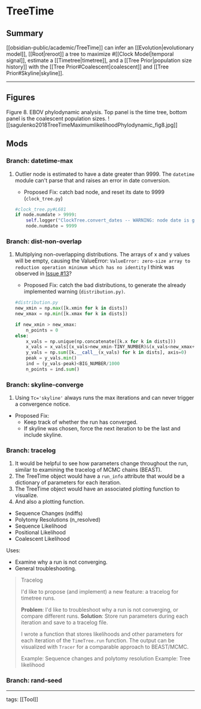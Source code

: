 # TreeTime

## Summary

[[obsidian-public/academic/TreeTime]] can infer an [[Evolution|evolutionary model]], [[Root|reroot]]  a tree to maximize #[[Clock Model|temporal signal]], estimate a [[Timetree|timetree]], and a [[Tree Prior|population size history]] with the [[Tree Prior#Coalescent|coalescent]] and [[Tree Prior#Skyline|skyline]].

---

## Figures

Figure 8. EBOV phylodynamic analysis. Top panel is the time tree, bottom panel is the coalescent population sizes.
![[sagulenko2018TreeTimeMaximumlikelihoodPhylodynamic_fig8.jpg]]

## Mods

### Branch: datetime-max

1. Outlier node is estimated to have a date greater than 9999. The ```datetime``` module can't parse that and raises an error in date conversion.
	- Proposed Fix: catch bad node, and reset its date to 9999 (```clock_tree.py```)

	```python
	#clock_tree.py#L681
	if node.numdate > 9999:
		self.logger("ClockTree.convert_dates -- WARNING: node date is greater than datetime maximum of 9999, resetting to 9999.",4 , warn=True)
		node.numdate = 9999
	```

### Branch: dist-non-overlap
1. Multiplying non-overlapping distributions. The arrays of x and y values will be empty, causing the ValueError:
	```ValueError: zero-size array to reduction operation minimum which has no identity```
	I think was observed in [Issue #13](https://github.com/neherlab/treetime/issues/130)?
	- Proposed Fix: catch the bad distributions, to generate the already implemented warning (```distribution.py)```.

	```python
	#distribution.py	
	new_xmin = np.max([k.xmin for k in dists])
	new_xmax = np.min([k.xmax for k in dists])
	
	if new_xmin > new_xmax:
		n_points = 0
	else:
		x_vals = np.unique(np.concatenate([k.x for k in dists]))
		x_vals = x_vals[(x_vals>new_xmin-TINY_NUMBER)&(x_vals<new_xmax+TINY_NUMBER)]
		y_vals = np.sum([k.__call__(x_vals) for k in dists], axis=0)
		peak = y_vals.min()
		ind = (y_vals-peak)<BIG_NUMBER/1000
		n_points = ind.sum()
	```

### Branch: skyline-converge

1. Using ```Tc='skyline'``` always runs the max iterations and can never trigger a convergence notice.
 - Proposed Fix: 
	 - Keep track of whether the run has converged.
	 - If skyline was chosen, force the next iteration to be the last and include skyline.

### Branch: tracelog

1. It would be helpful to see how parameters change throughout the run, similar to examining the tracelog of MCMC chains (BEAST).
1. The TreeTime object would have a ```run_info``` attribute that would be a dictionary of parameters for each iteration.
1. The TreeTime object would have an associated plotting function to visualize.
3. And also a plotting function.
  - Sequence Changes (ndiffs)
  - Polytomy Resolutions (n_resolved)
  - Sequence Likelihood
  - Positional Likelihood
  - Coalescent Likelihood

Uses:
  - Examine why a run is not converging.
  - General troubleshooting.


>Tracelog
>
>I'd like to propose (and implement) a new feature: a tracelog for timetree runs.
>
>**Problem**: I'd like to troubleshoot why a run is not converging, or compare different runs.
>**Solution**: Store run parameters during each iteration and save to a tracelog file.
>
>I wrote a function that stores likelihoods and other parameters for each iteration of the ```TimeTree.run``` function. The output can be visualized with ```Tracer``` for a comparable approach to BEAST/MCMC.
>
>Example: Sequence changes and polytomy resolution
>Example: Tree likelihood
>
### Branch: rand-seed

---

tags: [[Tool]]